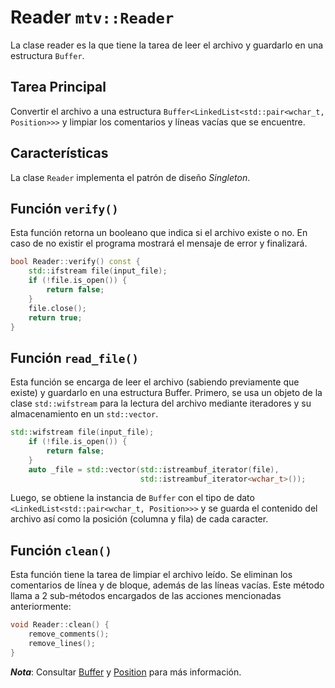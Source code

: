 # Reader ``mtv::Reader``

La clase reader es la que tiene la tarea de leer el archivo y guardarlo en una
estructura `Buffer`.

## Tarea Principal

Convertir el archivo a una estructura `Buffer<LinkedList<std::pair<wchar_t,
Position>>>` y limpiar los comentarios y líneas vacías que se encuentre.


## Características

La clase `Reader` implementa el patrón de diseño *Singleton*.

## Función `verify()`

Esta función retorna un booleano que indica si el archivo existe o no. En caso de no
existir el programa mostrará el mensaje de error y finalizará.

```cpp
bool Reader::verify() const {
    std::ifstream file(input_file);
    if (!file.is_open()) {
        return false;
    }
    file.close();
    return true;
}
```

## Función `read_file()`

Esta función se encarga de leer el archivo (sabiendo previamente que existe) y
guardarlo en una estructura Buffer.
Primero, se usa un objeto de la clase `std::wifstream` para la lectura del archivo
mediante iteradores y su almacenamiento en un `std::vector`.

```cpp
std::wifstream file(input_file);
    if (!file.is_open()) {
        return false;
    }
    auto _file = std::vector(std::istreambuf_iterator(file),
                             std::istreambuf_iterator<wchar_t>());
```

Luego, se obtiene la instancia de `Buffer` con el tipo de dato
`<LinkedList<std::pair<wchar_t, Position>>>` y se guarda el contenido del archivo así
como la posición (columna y fila) de cada caracter.

## Función `clean()`

Esta función tiene la tarea de limpiar el archivo leído. Se eliminan los comentarios
de línea y de bloque, además de las líneas vacías. Este método llama a 2 sub-métodos
encargados de las acciones mencionadas anteriormente:

```cpp
void Reader::clean() {
    remove_comments();
    remove_lines();
}
```

***Nota***: Consultar [Buffer](buffer.md) y [Position](position.md) para más información.